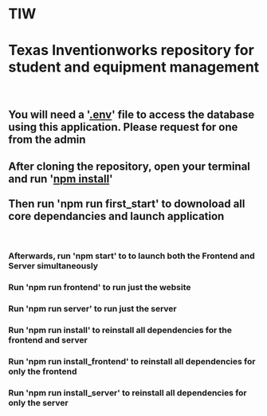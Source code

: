 # TIW
<h1>Texas Inventionworks repository for student and equipment management</h1>
<br>

<h2>You will need a '<ins>.env</ins>' file to access the database using this application. Please request for one from the admin</h2>

<h2>After cloning the repository, open your terminal and run '<ins>npm install</ins>' <br> <br> Then run 'npm run first_start' to downoload all core dependancies and launch application</h2>
<br>

<h3>Afterwards, run 'npm start' to to launch both the Frontend and Server simultaneously</h3>

<h3>Run 'npm run frontend' to run just the website</h3>

<h3>Run 'npm run server' to run just the server</h3>

<h3>Run 'npm run install' to reinstall all dependencies for the frontend and server</h3>

<h3>Run 'npm run install_frontend' to reinstall all dependencies for only the frontend</h3>

<h3>Run 'npm run install_server' to reinstall all dependencies for only the server</h3>
